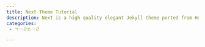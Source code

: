 ```yaml
---
title: Next Theme Tutorial
description: NexT is a high quality elegant Jekyll theme ported from Hexo Next. It is crafted from scratch, with love.
categories:
 - ㄱㅡㄹㄷㅡㄹ

---
```

